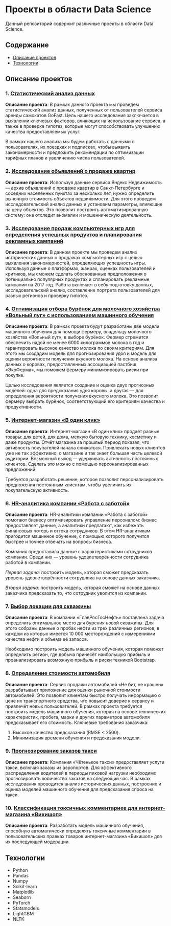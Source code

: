 # Проекты в области Data Science

Данный репозиторий содержит различные проекты в области Data Science.

## Содержание

- [Описание проектов](#описание-проектов)
- [Технологии](#технологии)

## Описание проектов

### 1. [Статистический анализ данных](https://github.com/iudinads/data-science-projects/blob/main/statistical%20data%20analysis.ipynb)

**Описание проекта**: В рамках данного проекта мы проведем статистический анализ данных, полученных от пользователей сервиса аренды самокатов GoFast. Цель нашего исследования заключается в выявлении ключевых факторов, влияющих на использование сервиса, а также в проверке гипотез, которые могут способствовать улучшению качества предоставляемых услуг.

В рамках нашего анализа мы будем работать с данными о пользователях, их поездках и подписках, чтобы выявить закономерности и предложить рекомендации по оптимизации тарифных планов и увеличению числа пользователей.

### 2. [Исследование объявлений о продаже квартир](https://github.com/iudinads/data-science-projects/blob/main/research%20data%20analysis.ipynb)

**Описание проекта**: Используя данные сервиса Яндекс Недвижимость — архив объявлений о продаже квартир в Санкт-Петербурге и соседних населённых пунктах за несколько лет, нужно определить рыночную стоимость объектов недвижимости. Для этого проведем исследовательский анализ данных и установим параметры, влияющие на цену объектов. Это позволит построить автоматизированную систему: она отследит аномалии и мошенническую деятельность.

### 3. [Исследование продаж компьютерных игр для определения успешных продуктов и планирования рекламных кампаний](https://github.com/iudinads/data-science-projects/blob/main/game_project.ipynb)

**Описание проекта**: В данном проекте мы проведем анализ исторических данных о продажах компьютерных игр с целью выявления закономерностей, определяющих успешность игры. Используя данные о платформах, жанрах, оценках пользователей и критиков, мы сможем сделать обоснованные предположения о потенциально популярных продуктах и спланировать рекламные кампании на 2017 год. Работа включает в себя подготовку данных, исследовательский анализ, составление портрета пользователей для разных регионов и проверку гипотез.

### 4. [Оптимизация отбора бурёнок для молочного хозяйства «Вольный луг» с использованием машинного обучения](https://github.com/iudinads/data-science-projects/blob/main/free_field_ml.ipynb)

**Описание проекта**: В рамках проекта будут разработаны две модели машинного обучения для помощи фермеру, владельцу молочного хозяйства «Вольный луг», в выборе бурёнок. Фермер стремится обеспечить надой не менее 6000 килограммов молока в год и гарантировать высокое качество молока по своим критериям. Для этого мы создадим модель для прогнозирования удоя и модель для оценки вероятности получения вкусного молока. На основе анализа данных о коровах, предоставленных ассоциацией пастбищ «ЭкоФерма», мы поможем фермеру минимизировать риски при покупке.

Целью исследования является создание и оценка двух прогнозных моделей: одна для предсказания удоя коровы, а другая — для определения вероятности получения вкусного молока. Это позволит фермеру выбрать бурёнок, соответствующий его критериям качества и продуктивности.

### 5. [Интернет-магазин «В один клик»](https://github.com/iudinads/data-science-projects/blob/main/one-click_store.ipynb)

**Описание проекта**: Интернет-магазин «В один клик» продаёт разные товары: для детей, для дома, мелкую бытовую технику, косметику и даже продукты. Отчёт магазина за прошлый период показал, что активность покупателей начала снижаться. Привлекать новых клиентов уже не так эффективно: о магазине и так знает большая часть целевой аудитории. Возможный выход — удерживать активность постоянных клиентов. Сделать это можно с помощью персонализированных предложений.

Требуется разработать решение, которое позволит персонализировать предложения постоянным клиентам, чтобы увеличить их покупательскую активность.

### 6. [HR-аналитика компании «Работа с заботой»](https://github.com/iudinads/data-science-projects/blob/main/hr.ipynb)

**Описание проекта**: HR-аналитики компании «Работа с заботой» помогают бизнесу оптимизировать управление персоналом: бизнес предоставляет данные, а аналитики предлагают, как избежать финансовых потерь и оттока сотрудников. В этом HR-аналитикам пригодится машинное обучение, с помощью которого получится быстрее и точнее отвечать на вопросы бизнеса.

Компания предоставила данные с характеристиками сотрудников компании. Среди них — уровень удовлетворённости сотрудника работой в компании. 

*Первая задача:* построить модель, которая сможет предсказать уровень удовлетворённости сотрудника на основе данных заказчика.

*Вторая задача:* построить модель, которая сможет на основе данных заказчика предсказать то, что сотрудник уволится из компании.

### 7. [Выбор локации для скважины](https://github.com/iudinads/data-science-projects/blob/main/wells.ipynb)

**Описание проекта**: В компании «ГлавРосГосНефть» поставлена задача определить оптимальное место для бурения новой скважины. Для этого собраны данные о пробах нефти из трех различных регионов, в каждом из которых имеется 10 000 месторождений с измерениями качества нефти и объема её запасов.

Необходимо построить модель машинного обучения, которая поможет определить регион, где добыча принесёт наибольшую прибыль и проанализировать возможную прибыль и риски техникой Bootstrap.

### 8. [Определение стоимости автомобиля](https://github.com/iudinads/data-science-projects/blob/main/auto.ipynb)

**Описание проекта**: Сервис продажи автомобилей «Не бит, не крашен» разрабатывает приложение для оценки рыночной стоимости автомобилей. Это позволит клиентам быстро получать информацию о цене их транспортного средства, что повысит доверие к сервису и привлечёт новых пользователей. В рамках проекта требуется построить модель машинного обучения, которая на основе технических характеристик, пробега, марки и других параметров автомобиля предсказывает его стоимость. Ключевые требования заказчика:

1) Высокое качество предсказания (RMSE < 2500).
2) Минимизация времени обучения и предсказания модели.

### 9. [Прогнозирование заказов такси](https://github.com/iudinads/data-science-projects/blob/main/taxi.ipynb)

**Описание проекта**: Компания «Чётенькое такси» предоставляет услуги такси, включая заказы из аэропортов. Для эффективного распределения водителей в периоды пиковой нагрузки необходимо прогнозировать количество заказов на следующий час. В рамках исследования проводится анализ исторических данных, построение и оценка моделей машинного обучения для предсказания спроса на такси.

### 10. [Классификация токсичных комментариев для интернет-магазина «Викишоп»](https://github.com/iudinads/data-science-projects/blob/main/wiki_text.ipynb)

**Описание проекта**: Разработать модель машинного обучения, способную автоматически определять токсичные комментарии в пользовательских правках товаров интернет-магазина «Викишоп» для их последующей модерации.

## Технологии

- Python
- Pandas
- Numpy
- Scikit-learn
- Matplotlib
- Seaborn
- PyTorch
- Statsmodels
- LightGBM
- NLTK

